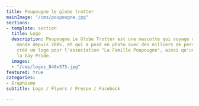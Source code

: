 ```yaml
---
title: Poupougne le globe trotter
mainImage: "/cms/poupougne.jpg"
sections:
- template: section
  title: Logo
  description: Poupougne Le Globe Trotter est une mascotte qui voyage à travers le
    monde depuis 2005, et qui a posé en photo avec des milliers de personnes. J'ai
    créé un logo pour l'association "La Famille Poupougne", ainsi qu'une version pour
    la Gay Pride.
  images:
  - "/cms/logos_848x575.jpg"
featured: true
categories:
- Graphisme
subtitle: Logo / Flyers / Presse / Facebook

---
```

